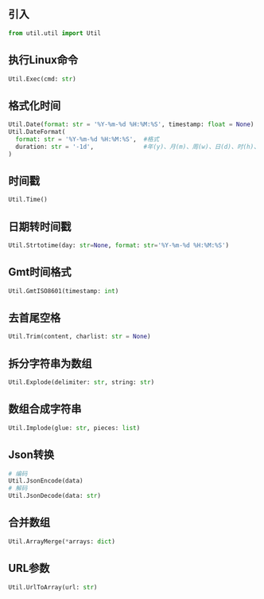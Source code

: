 ## 引入
```python
from util.util import Util
```

## 执行Linux命令
```python
Util.Exec(cmd: str)
```

## 格式化时间
```python
Util.Date(format: str = '%Y-%m-%d %H:%M:%S', timestamp: float = None)
Util.DateFormat(
  format: str = '%Y-%m-%d %H:%M:%S',  #格式
  duration: str = '-1d',              #年(y)、月(m)、周(w)、日(d)、时(h)、分(i)、秒(s)
)
```

## 时间戳
```python
Util.Time()
```

## 日期转时间戳
```python
Util.Strtotime(day: str=None, format: str='%Y-%m-%d %H:%M:%S')
```

## Gmt时间格式
```python
Util.GmtISO8601(timestamp: int)
```

## 去首尾空格
```python
Util.Trim(content, charlist: str = None)
```

## 拆分字符串为数组
```python
Util.Explode(delimiter: str, string: str)
```

## 数组合成字符串
```python
Util.Implode(glue: str, pieces: list)
```

## Json转换
```python
# 编码
Util.JsonEncode(data)
# 解码
Util.JsonDecode(data: str)
```

## 合并数组
```python
Util.ArrayMerge(*arrays: dict)
```

## URL参数
```python
Util.UrlToArray(url: str)
```
